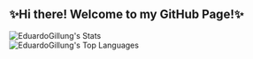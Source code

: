 ## ✨Hi there! Welcome to my GitHub Page!✨  
  ![EduardoGillung's Stats](https://github-readme-stats.vercel.app/api?username=EduardoGillung&theme=dark&show_icons=true&hide_border=true&count_private=true)  
  ![EduardoGillung's Top Languages](https://github-readme-stats.vercel.app/api/top-langs/?username=EduardoGillung&theme=dark&show_icons=true&hide_border=true&layout=compact)    
 


<!--
**EduardoGillung/EduardoGillung** is a ✨ _special_ ✨ repository because its `README.md` (this file) appears on your GitHub profile.

Here are some ideas to get you started:

- 🔭 I’m currently working on ...
- 🌱 I’m currently learning ...
- 👯 I’m looking to collaborate on ...
- 🤔 I’m looking for help with ...
- 💬 Ask me about ...
- 📫 How to reach me: ...
- 😄 Pronouns: ...
- ⚡ Fun fact: ...
-->

